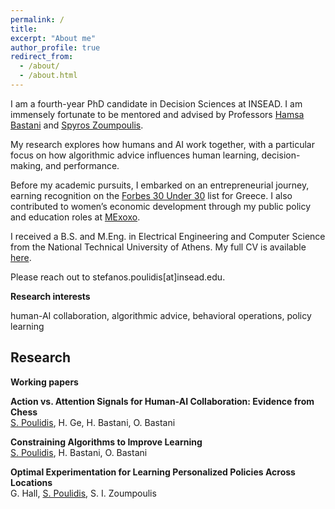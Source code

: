 ```yaml
---
permalink: /
title: 
excerpt: "About me"
author_profile: true
redirect_from: 
  - /about/
  - /about.html
---
```


I am a fourth-year PhD candidate in Decision Sciences at INSEAD. I am immensely fortunate to be mentored and advised by Professors [Hamsa Bastani](https://hamsabastani.github.io/index.html) and [Spyros Zoumpoulis](https://www.insead.edu/faculty-personal-site/spyros-zoumpoulis/research).

My research explores how humans and AI work together, with a particular focus on how algorithmic advice influences human learning, decision-making, and performance.

Before my academic pursuits, I embarked on an entrepreneurial journey, earning recognition on the [Forbes 30 Under 30](https://www.forbesgreece.gr/forbes-30-under-30-2021/3497509/stefanos-stib-poulidis-o-24xronos-pou-xtizei-podosfairikes-omades-kai-fernei-nea-pnoi-sta-logistics) list for Greece. I also contributed to women’s economic development through my public policy and education roles at [MExoxo](https://www.mexoxo.com/).

I received a B.S. and M.Eng. in Electrical Engineering and Computer Science from the National Technical University of Athens. My full CV is available [here](Stefanos_Poulidis_CV.pdf).

Please reach out to stefanos.poulidis[at]insead.edu.


**Research interests**


human-AI collaboration, algorithmic advice, behavioral operations, policy learning



## Research

**Working papers**

**Action vs. Attention Signals for Human-AI Collaboration: Evidence from Chess**  
<u>S. Poulidis</u>, H. Ge, H. Bastani, O. Bastani

**Constraining Algorithms to Improve Learning**  
<u>S. Poulidis</u>, H. Bastani, O. Bastani

**Optimal Experimentation for Learning Personalized Policies Across Locations**   
G. Hall, <u>S. Poulidis</u>, S. I. Zoumpoulis
